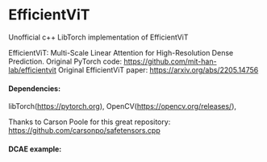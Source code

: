 # EfficientViT
Unofficial c++ LibTorch implementation of EfficientViT

EfficientViT: Multi-Scale Linear Attention for High-Resolution Dense Prediction.
Original PyTorch code: https://github.com/mit-han-lab/efficientvit
Original EfficientViT paper: https://arxiv.org/abs/2205.14756

#### Dependencies: 
libTorch(https://pytorch.org), 
OpenCV(https://opencv.org/releases/), 

Thanks to Carson Poole for this great repository: https://github.com/carsonpo/safetensors.cpp

#### DCAE example:






